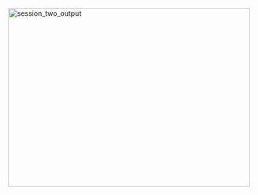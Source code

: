 <img width="490" height="362" alt="session_two_output" src="https://github.com/user-attachments/assets/630fb242-d9b5-4d61-a0ff-9a1c81ed4c0c" />
